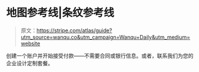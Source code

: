 # 地图参考线|条纹参考线

> 原文：<https://stripe.com/atlas/guide?utm_source=wanqu.co&utm_campaign=Wanqu+Daily&utm_medium=website>

创建一个账户并开始接受付款——不需要合同或银行信息。或者，联系我们为您的企业设计定制套餐。